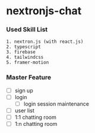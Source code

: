 # nextronjs-chat

### Used Skill List
```
1. nextron.js (with react.js)
2. typescript
3. firebase
4. tailwindcss
5. framer-motion
```

### Master Feature
* [ ] sign up
* [ ] login
  * [ ] login session maintenance
* [ ] user list
* [ ] 1:1 chatting room
* [ ] 1:n chatting room
